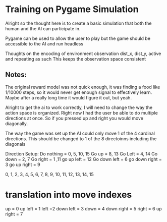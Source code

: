 # Training on Pygame Simulation

Alright so the thought here is to create a basic simulation that both the human and the AI can participate in.

Pygame can be used to allow the user to play but the game should be accessible to the AI and run headless


Thoughts on the encoding of environment observation
dist_x, dist_y, active and repeating as such
This keeps the observation space consistent

## Notes:

The original reward model was not quick enough, it was finding a food like 1/10000 steps, so it would never get enough signal to effectively learn. Maybe after a really long time it would figure it out, but yeah.

Alright to get the ai to work correctly, I will need to change the way the action space is organized. Right now I had the user be able to do multiple directions at once. So if you pressed up and right you would move diagonally. 

The way the game was set up the AI could only move 1 of the 4 cardinal directions. This should be changed to 1 of the 8 directoinns including the diagonals

Direction Setup:
Do nothing = 0, 5, 10, 15
Go up = 8, 13
Go Left = 4, 14
Go down = 2, 7
Go right = 1 ,11
go up left = 12
Go down left = 6
go down right = 3
go up right = 9


0, 1, 2, 3, 4, 5, 6, 7, 8, 9, 10, 11, 12, 13, 14, 15

# translation into move indexes
up = 0
up left = 1
left =2
down left = 3
down = 4
down right = 5
right = 6
up right = 7
